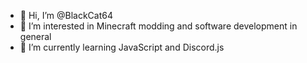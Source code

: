 - 👋 Hi, I’m @BlackCat64
- 👀 I’m interested in Minecraft modding and software development in general
- 🌱 I’m currently learning JavaScript and Discord.js

<!---
BlackCat64/BlackCat64 is a ✨ special ✨ repository because its `README.md` (this file) appears on your GitHub profile.
You can click the Preview link to take a look at your changes.
--->
